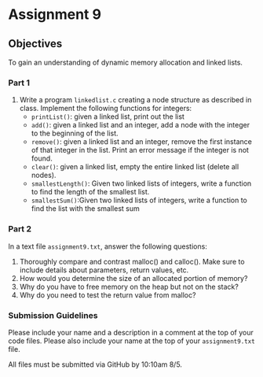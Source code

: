 # Assignment 9
## Objectives

To gain an understanding of dynamic memory allocation and linked lists.

### Part 1
1. Write a program `linkedlist.c` creating a node structure as described in class.  Implement the following functions for integers: 
    - `printList()`: given a linked list, print out the list
    - `add()`: given a linked list and an integer, add a node with the integer to the beginning of the list.
    - `remove()`: given a linked list and an integer, remove the first instance of that integer in the list.  Print an error message if the integer is not found.
    - `clear()`: given a linked list, empty the entire linked list (delete all nodes).
    - `smallestLength()`: Given two linked lists of integers, write a function to find the length of the smallest list. 
    - `smallestSum()`:Given two linked lists of integers, write a function to find the list with the smallest sum


### Part 2

In a text file `assignment9.txt`, answer the following questions:

1. Thoroughly compare and contrast malloc() and calloc(). Make sure to include details about parameters, return values, etc.
2. How would you determine the size of an allocated portion of memory?
3. Why do you have to free memory on the heap but not on the stack? 
4. Why do you need to test the return value from malloc?


### Submission Guidelines
Please include your name and a description in a comment at the top of your code files. Please also include your name at the top of your `assignment9.txt` file.

All files must be submitted via GitHub by 10:10am 8/5.
